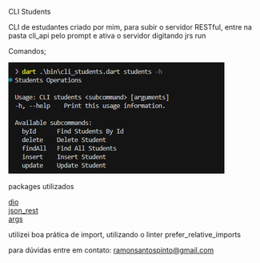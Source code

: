  CLI Students

 CLI de estudantes criado por mim, para subir o servidor RESTful, entre na pasta cli_api pelo prompt e ativa o servidor digitando jrs run

Comandos;

![alt text](image.png)


packages utilizados

   [dio](https://pub.dev/packages/dio)\
   [json_rest](https://pub.dev/packages/json_rest_server)\
   [args](https://pub.dev/packages/args)

  

utilizei boa prática de import, utilizando o linter
prefer_relative_imports

para dúvidas entre em contato: ramonsantospinto@gmail.com
